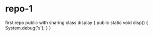 # repo-1
first repo
public with sharing class display 
{
    public static void disp() 
    {
        System.debug('s');
    }
}
